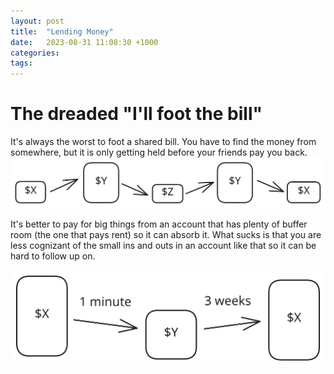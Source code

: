 ```yaml
---
layout: post
title:  "Lending Money"
date:   2023-08-31 11:08:30 +1000
categories:
tags:
---
```

# The dreaded "I'll foot the bill"
It's always the worst to foot a shared bill. You have to find the money from somewhere, but it is only getting held before your friends pay you back.
![](attachments/2023-08-31-drawing_0.svg)

It's better to pay for big things from an account that has plenty of buffer room (the one that pays rent) so it can absorb it. What sucks is that you are less cognizant of the small ins and outs in an account like that so it can be hard to follow up on.

![](../assets/img/2023-08-31-how-to-handle-lending-money-drawing-2023-08-31.svg)
